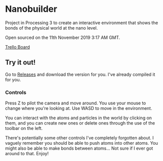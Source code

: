 # Nanobuilder
Project in Processing 3 to create an interactive environment that shows the bonds of the physical world at the nano level.

Open sourced on the 11th November 2019 3:17 AM GMT.

[Trello Board](https://trello.com/b/AFjdyLEz)

## Try it out!
Go to [Releases](https://github.com/rollersteaam/nanobuilder/releases) and download the version for you. I've already compiled it for you.

### Controls
Press Z to pilot the camera and move around. You use your mouse to change where you're looking at. Use WASD to move in the environment. 

You can interact with the atoms and particles in the world by clicking on them, and you can create new ones or delete ones through the use of the toolbar on the left.

There's potentially some other controls I've completely forgotten about. I vaguely remember you should be able to push atoms into other atoms. You might also be able to make bonds between atoms... Not sure if I ever got around to that. Enjoy!
